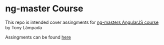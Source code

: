 # ng-master Course

This repo is intended cover assingments for [ng-masters AngularJS course](http://ng-masters.com/) by Tony Lâmpada

Assingments can be found [here](http://adroaldof.github.io/ng-masters)
